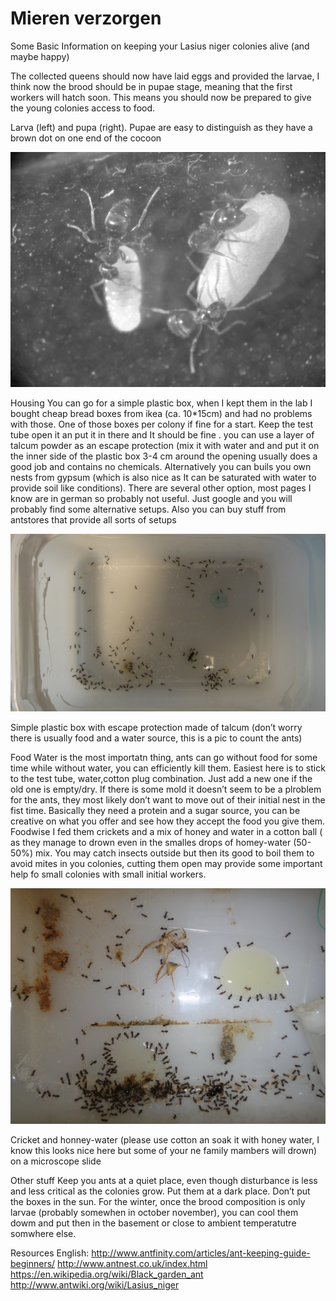 # Mieren verzorgen

Some Basic Information on keeping your Lasius niger colonies alive (and maybe happy)

The collected queens should now have laid eggs and provided the larvae, 
I think now the brood should be in pupae stage, 
meaning that the first workers will hatch soon. 
This means you should now be prepared to give the young colonies access to food. 

Larva (left) and pupa (right). Pupae are easy to distinguish as they have a brown dot on one end of the cocoon

![Larve (links) en pop (rechts)](LarveEnPop.png)


Housing 
You can go for a simple plastic box, when I kept them in the lab I bought cheap bread boxes from ikea (ca. 10*15cm) and had no problems with those. One of those boxes per colony if fine for a start. Keep the test tube open it an put it in there and It should be fine . you can use a layer of talcum powder as an escape protection (mix it with water and and put it on the inner side of the plastic box 3-4 cm around the opening usually does a good job and contains no chemicals. 
Alternatively you can buils you own nests from gypsum (which is also nice as It can be saturated with water to provide soil like conditions). 
There are several other option, most pages I know are in german so probably not useful. Just google and you will probably find some alternative setups. Also you can buy stuff from antstores that provide all sorts of setups 

![Kolonie](Kolonie.png)

Simple plastic box with escape protection made of talcum (don’t worry there is usually food and a water source, this is a pic to count the ants)

Food
Water is the most importatn thing, ants can go without food for some time while without water, you can efficiently kill them. Easiest here is to stick to the test tube, water,cotton plug combination. Just add a new one if the old one is empty/dry. If there is some mold it doesn’t seem to be a plroblem for the ants, they most likely don’t want to move out of their initial nest in the fist time.
Basically they need a protein and a sugar source, you can be creative on what you offer and see how they accept the food you give them. Foodwise I fed them crickets and a mix of honey and water in a cotton ball ( as they manage to drown even in the smalles drops of homey-water (50-50%) mix. You may catch insects outside but then its good to boil them to avoid mites in you colonies, cutting them open may provide some important help fo small colonies with small initial workers. 

![Mieren voeren](MierenVoeren.png)

Cricket and honney-water (please use cotton an soak it with honey water, I know this looks nice here but some of your ne family mambers will drown) on a microscope slide

Other stuff
Keep you ants at a quiet place, even though disturbance is less and less critical as the colonies grow. 
Put them at a dark place. 
Don’t  put the boxes in the sun.
For the winter, once the brood composition is only larvae (probably somewhen in october november), you can cool them dowm and put then in the basement or close to ambient temperatutre somwhere else. 


Resources English: 
http://www.antfinity.com/articles/ant-keeping-guide-beginners/
http://www.antnest.co.uk/index.html
https://en.wikipedia.org/wiki/Black_garden_ant
http://www.antwiki.org/wiki/Lasius_niger
